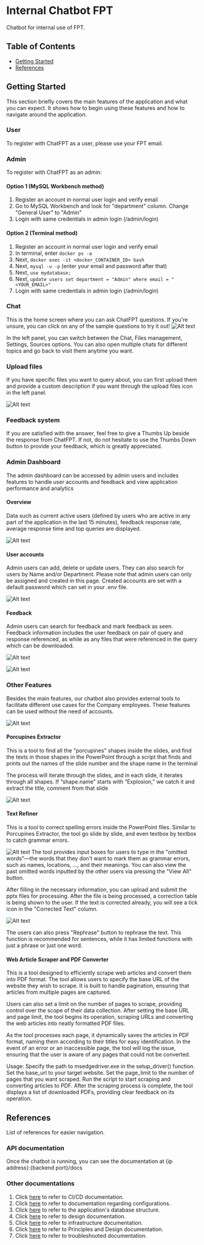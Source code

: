 
# Internal Chatbot FPT

Chatbot for internal use of FPT.

## Table of Contents

- [Getting Started](README.md#getting-started)
- [References](README.md#references)

## Getting Started

This section briefly covers the main features of the application and what you can expect. It shows how to begin using these features and how to navigate around the application.

### User
To register with ChatFPT as a user, please use your FPT email. 
### Admin
To register with ChatFPT as an admin:
#### Option 1 (MySQL Workbench method)
1. Register an account in normal user login and verify email
2. Go to MySQL Workbench and look for "department" column. Change "General User" to "Admin"
3. Login with same credentials in admin login (/admin/login)

#### Option 2 (Terminal method)
1. Register an account in normal user login and verify email
2. In terminal, enter `docker ps -a`
3. Next, `docker exec -it <docker_CONTAINER_ID> bash`
4. Next, `mysql -u -p` (enter your email and password after that)
5. Next, `use mydatabase;`
6. Next, `update users set department = "Admin" where email = "<YOUR_EMAIL>"`
7. Login with same credentials in admin login (/admin/login)


### Chat

This is the home screen where you can ask ChatFPT questions. If you're unsure, you can click on any of the sample questions to try it out!
![Alt text](images/home_screen.PNG)

In the left panel, you can switch between the Chat, Files management, Settings, Sources options.
You can also open multiple chats for different topics and go back to visit them anytime you want.

### Upload files

If you have specific files you want to query about, you can first upload them and provide a custom description if you want through the upload files icon in the left panel.

![Alt text](images/upload_files.png)

### Feedback system

If you are satisfied with the answer, feel free to give a Thumbs Up beside the response from ChatFPT.
If not, do not hesitate to use the Thumbs Down button to provide your feedback, which is greatly appreciated.

### Admin Dashboard

The admin dashboard can be accessed by admin users and includes features to handle user accounts and feedback and view application performance and analytics

#### Overview
Data such as current active users (defined by users who are active in any part of the application in the last 15 minutes), feedback response rate, average response time and top queries are displayed.

![Alt text](images/admin_overview.png)

#### User accounts
Admin users can add, delete or update users. They can also search for users by Name and/or Department. Please note that admin users can only be assigned and created in this page. Created accounts are set with a default password which can set in your .env file.

![Alt text](images/admin_users.png)

#### Feedback
Admin users can search for feedback and mark feedback as seen. Feedback information includes the user feedback on pair of query and response referenced, as while as any files that were referenced in the query which can be downloaded.

![Alt text](images/admin_feedback.png)

![Alt text](images/admin_feedback_view.png)

### Other Features
Besides the main features, our chatbot also provides external tools to facilitate different use cases for the Company
employees.
These features can be used without the need of accounts.

![Alt text](images/home_page.png)


#### Porcupines Extractor
This is a tool to find all the "porcupines" shapes inside the slides, and find the texts in those shapes in the PowerPoint 
through a script that finds and prints out the names of the slide number and the shape name in the terminal

The process will iterate through the slides, and in each slide, it iterates through all shapes. 
If “shape.name” starts with “Explosion,” we catch it and extract the title, comment from that slide

![Alt text](images/porcupines_extractor.png)

#### Text Refiner
This is a tool to correct spelling errors inside the PowerPoint files.
Similar to Porcupines Extractor, the tool go slide by slide, and even textbox by textbox to catch grammar errors. 

![Alt text](images/text_refiner.png)
The tool provides input boxes for users to type in the "omitted words"—the words that they don't want to mark them as
grammar errors, such as names, locations, ..., and their meanings. 
You can also view the past omitted words inputted by the other users via pressing the "View All" button.

After filling in the necessary information, you can upload and submit the pptx files for processing. 
After the file is being processed, a correction table is being shown to the user.
If the text is corrected already, you will see a tick icon in the "Corrected Text" column.

![Alt text](images/correction_table.png)

The users can also press "Rephrase" button to rephrase the text.
This function is recommended for sentences, while it has limited functions with just a phrase or just one word.

#### Web Article Scraper and PDF Converter

This is a tool designed to efficiently scrape web articles and convert them into PDF format. The tool allows users to specify the base URL of the website they wish to scrape. It is built to handle pagination, ensuring that articles from multiple pages are captured.

Users can also set a limit on the number of pages to scrape, providing control over the scope of their data collection. After setting the base URL and page limit, the tool begins its operation, scraping URLs and converting the web articles into neatly formatted PDF files.

As the tool processes each page, it dynamically saves the articles in PDF format, naming them according to their titles for easy identification. In the event of an error or an inaccessible page, the tool will log the issue, ensuring that the user is aware of any pages that could not be converted.

Usage:
Specify the path to msedgedriver.exe in the setup_driver() function.
Set the base_url to your target website. Set the page_limit to the number of pages that you want scraped.
Run the script to start scraping and converting articles to PDF.
After the scraping process is complete, the tool displays a list of downloaded PDFs, providing clear feedback on its operation.

## References
List of references for easier navigation.
### API documentation

Once the chatbot is running, you can see the documentation at {ip address}:{backend port}/docs
### Other documentations
1. Click [here](docs/ci_cd.md) to refer to CI/CD documentation.
2. Click [here](docs/configuration.md) to refer to documentation regarding configurations.
3. Click [here](docs/database_structure.md) to refer to the application's database structure.
4. Click [here](docs/design.md#design) to refer to design documentation.
5. Click [here](docs/infrastructure.md) to refer to infrastructure documentation.
6. Click [here](docs/principles_and_design.md) to refer to Principles and Design documentation.
7. Click [here](docs/troubleshoot.md) to refer to troubleshooted documentation.